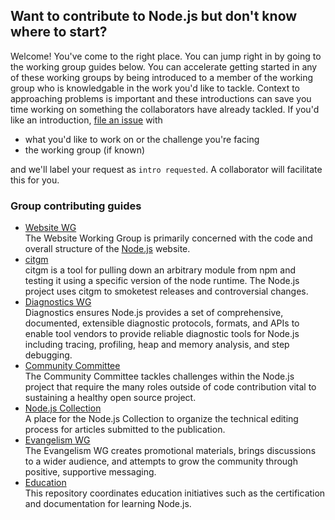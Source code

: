 ## Want to contribute to Node.js but don't know where to start?

Welcome! You've come to the right place. You can jump right in by going to the working group guides below. You can accelerate getting started in any of these working groups by being introduced to a member of the working group who is knowledgable in the work you'd like to tackle. Context to approaching problems is important and these introductions can save you time working on something the collaborators have already tackled. If you'd like an introduction, [file an issue](https://github.com/nodejs/getting-started/issues) with
- what you'd like to work on or the challenge you're facing
- the working group (if known)

and we'll label your request as `intro requested`. A collaborator will facilitate this for you.

### Group contributing guides
- [Website WG](https://github.com/nodejs/nodejs.org/blob/master/CONTRIBUTING.md#nodejs-community-contributing-guide-10)<br>
  The Website Working Group is primarily concerned with the code and overall structure of the [Node.js](https://nodejs.org) website.
- [citgm](https://github.com/nodejs/citgm/blob/master/CONTRIBUTING.md#making-changes-to-citgm)<br>
  citgm is a tool for pulling down an arbitrary module from npm and testing it using a specific version of the node runtime. The Node.js project uses citgm to smoketest releases and controversial changes.
- [Diagnostics WG](https://github.com/nodejs/diagnostics#diagnostics-working-group)<br>
  Diagnostics ensures Node.js provides a set of comprehensive, documented, extensible diagnostic protocols, formats, and APIs to enable tool vendors to provide reliable diagnostic tools for Node.js including tracing, profiling, heap and memory analysis, and step debugging.
- [Community Committee](https://github.com/nodejs/community-committee/blob/master/CONTRIBUTING.md#nodejs-community-contributing-guide-10)<br>
  The Community Committee tackles challenges within the Node.js project that require the many roles outside of code contribution vital to sustaining a healthy open source project.
- [Node.js Collection](https://github.com/nodejs/nodejs-collection#the-nodejs-collection-team)<br>
  A place for the Node.js Collection to organize the technical editing process for articles submitted to the publication.
- [Evangelism WG](https://github.com/nodejs/evangelism#evangelism)<br>
  The Evangelism WG creates promotional materials, brings discussions to a wider audience, and attempts to grow the community through positive, supportive messaging.
- [Education](https://github.com/nodejs/education#education-in-nodejs)<br>
  This repository coordinates education initiatives such as the certification and documentation for learning Node.js.
